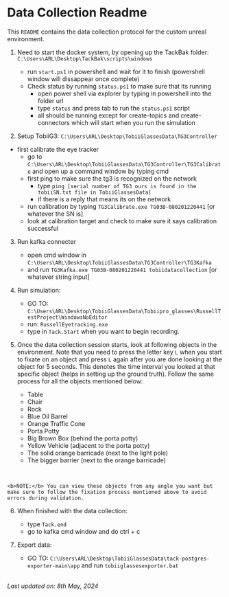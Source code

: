 # Data Collection Readme

This `README` contains the data collection protocol for the custom unreal environment.

1. Need to start the docker system, by opening up the TackBak folder: `C:\Users\ARL\Desktop\TackBak\scripts\windows`

    - run `start.ps1` in powershell and wait for it to finish (powershell window will dissappear once complete)
    - Check status by running `status.ps1` to make sure that its running
        - open power shell via explorer by typing in powershell into the folder url
        - type `status` and press tab to run the `status.ps1` script
        - all should be running except for create-topics and create-connectors which will start when you run the simulation


2. Setup TobiiG3: `C:\Users\ARL\Desktop\TobiiGlassesData\TG3Controller`
- first calibrate the eye tracker
    - go to `C:\Users\ARL\Desktop\TobiiGlassesData\TG3Controller\TG3Calibrate` and open up a command window by typing cmd
    - first ping to make sure the tg3 is recognized on the network
        - type `ping [serial number of TG3 ours is found in the tobiiSN.txt file in TobiiGlassesData]`
        - if there is a reply that means its on the network
    - run calibration by typing `TG3Calibrate.exe TG03B-080201220441` [or whatever the SN is]
    - look at calibration target and check to make sure it says calibration successful

3. Run kafka connecter
    - open cmd window in `C:\Users\ARL\Desktop\TobiiGlassesData\TG3Controller\TG3Kafka`
    - and run `TG3Kafka.exe TG03B-080201220441 tobiidatacollection` [or whatever string input]

4. Run simulation:
    <br>
    - GO TO: `C:\Users\ARL\Desktop\TobiiGlassesData\Tobiipro_glasses\RussellTestProject\WindowsNoEditor`
    - run: `RussellEyetracking.exe`
    - type in `Tack.Start` when you want to begin recording.

5. Once the data collection session starts, look at following objects in the environment. Note that you need to press the letter key `L` when you start to fixate on an object and press `L` again after you are done looking at the object for 5 seconds. This denotes the time interval you looked at that specific object (helps in setting up the ground truth). Follow the same process for all the objects mentioned below:
    - Table
    - Chair
    - Rock
    - Blue Oil Barrel
    - Orange Traffic Cone
    - Porta Potty
    - Big Brown Box (behind the porta potty)
    - Yellow Vehicle (adjacent to the porta potty)
    - The solid orange barricade (next to the light pole)
    - The bigger barrier (next to the orange barricade)
<br>

    <b>NOTE:</b> You can view these objects from any angle you want but make sure to follow the fixation process mentioned above to avoid errors during validation. 

6. When finished with the data collection:
    - type `Tack.end`
    - go to kafka cmd window and do ctrl + c

7. Export data:
    - GO TO: `C:\Users\ARL\Desktop\TobiiGlassesData\tack-postgres-exporter-main\app` and run `tobiiglassesexporter.bat`

<br>
<em>Last updated on: 8th May, 2024</em>